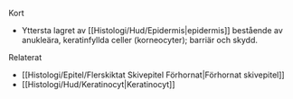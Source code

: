 Kort
- Yttersta lagret av [[Histologi/Hud/Epidermis|epidermis]] bestående av anukleära, keratinfyllda celler (korneocyter); barriär och skydd.

Relaterat
- [[Histologi/Epitel/Flerskiktat Skivepitel Förhornat|Förhornat skivepitel]]
- [[Histologi/Hud/Keratinocyt|Keratinocyt]]

